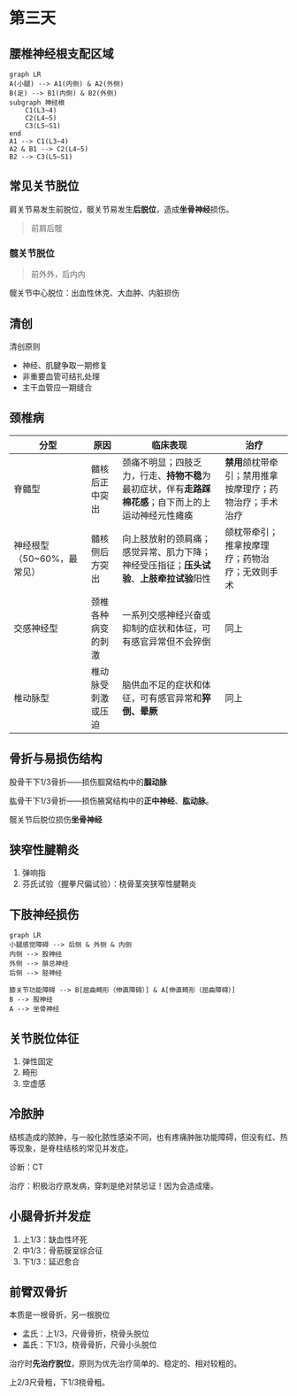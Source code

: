 # 第三天

## 腰椎神经根支配区域

```mermaid
graph LR
A(小腿) --> A1(内侧) & A2(外侧)
B(足) --> B1(内侧) & B2(外侧)
subgraph 神经根
    C1(L3~4)
    C2(L4~5)
    C3(L5~S1)
end
A1 --> C1(L3~4)
A2 & B1 --> C2(L4~5)
B2 --> C3(L5~S1)
```

## 常见关节脱位

肩关节易发生前脱位，髋关节易发生**后脱位**，造成**坐骨神经**损伤。

> 前肩后髋

### 髋关节脱位

> 前外外，后内内

髋关节中心脱位：出血性休克、大血肿、内脏损伤

## 清创

清创原则

- 神经、肌腱争取一期修复
- 非重要血管可结扎处理
- 主干血管应一期缝合

## 颈椎病

分型|原因|临床表现|治疗
--|--|--|--
脊髓型|髓核后正中突出|颈痛不明显；四肢乏力，行走、**持物不稳**为最初症状，伴有**走路踩棉花感**；自下而上的上运动神经元性瘫痪|**禁用**颌枕带牵引；禁用推拿按摩理疗；药物治疗；手术治疗
神经根型（50~60%，最常见）|髓核侧后方突出|向上肢放射的颈肩痛；感觉异常、肌力下降；神经受压指征；**压头试验**、**上肢牵拉试验**阳性|颌枕带牵引；推拿按摩理疗；药物治疗；无效则手术
交感神经型|颈椎各种病变的刺激|一系列交感神经兴奋或抑制的症状和体征，可有感官异常但不会猝倒|同上
椎动脉型|椎动脉受刺激或压迫|脑供血不足的症状和体征，可有感官异常和**猝倒、晕厥**|同上

## 骨折与易损伤结构

股骨干下1/3骨折——损伤腘窝结构中的**腘动脉**

肱骨干下1/3骨折——损伤腋窝结构中的**正中神经**、**肱动脉**。

髋关节后脱位损伤**坐骨神经**

## 狭窄性腱鞘炎

1. 弹响指
1. 芬氏试验（握拳尺偏试验）：桡骨茎突狭窄性腱鞘炎

## 下肢神经损伤

```mermaid
graph LR
小腿感觉障碍 --> 后侧 & 外侧 & 内侧
内侧 --> 股神经
外侧 --> 腓总神经
后侧 --> 胫神经

膝关节功能障碍 --> B[屈曲畸形（伸直障碍）] & A[伸直畸形（屈曲障碍）]
B --> 股神经
A --> 坐骨神经
```

## 关节脱位体征

1. 弹性固定
1. 畸形
1. 空虚感

## 冷脓肿

结核造成的脓肿，与一般化脓性感染不同，也有疼痛肿胀功能障碍，但没有红、热等现象，是脊柱结核的常见并发症。

诊断：CT

治疗：积极治疗原发病，穿刺是绝对禁忌证！因为会造成瘘。

## 小腿骨折并发症

1. 上1/3：缺血性坏死
1. 中1/3：骨筋膜室综合征
1. 下1/3：延迟愈合

## 前臂双骨折

本质是一根骨折，另一根脱位

- 孟氏：上1/3，尺骨骨折，桡骨头脱位
- 盖氏：下1/3，桡骨骨折，尺骨小头脱位

治疗时**先治疗脱位**，原则为优先治疗简单的、稳定的、相对较粗的。

上2/3尺骨粗，下1/3桡骨粗。
